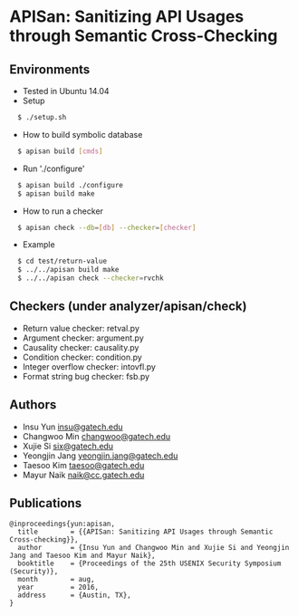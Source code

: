 APISan: Sanitizing API Usages through Semantic Cross-Checking
=============================================================

Environments
------------
- Tested in Ubuntu 14.04
- Setup
```sh
  $ ./setup.sh
```
- How to build symbolic database
```sh
  $ apisan build [cmds]
```
- Run './configure'
```sh
  $ apisan build ./configure
  $ apisan build make
```
- How to run a checker
```sh
  $ apisan check --db=[db] --checker=[checker]
```
- Example
```sh
  $ cd test/return-value
  $ ../../apisan build make
  $ ../../apisan check --checker=rvchk
```

Checkers (under analyzer/apisan/check)
--------------------------------------
- Return value checker: retval.py
- Argument checker: argument.py
- Causality checker: causality.py
- Condition checker: condition.py
- Integer overflow checker: intovfl.py
- Format string bug checker: fsb.py

Authors
-------
- Insu Yun <insu@gatech.edu>
- Changwoo Min <changwoo@gatech.edu>
- Xujie Si <six@gatech.edu>
- Yeongjin Jang <yeongjin.jang@gatech.edu> 
- Taesoo Kim <taesoo@gatech.edu>
- Mayur Naik <naik@cc.gatech.edu>

Publications
------------
```
@inproceedings{yun:apisan,
  title        = {{APISan: Sanitizing API Usages through Semantic Cross-checking}},
  author       = {Insu Yun and Changwoo Min and Xujie Si and Yeongjin Jang and Taesoo Kim and Mayur Naik},
  booktitle    = {Proceedings of the 25th USENIX Security Symposium (Security)},
  month        = aug,
  year         = 2016,
  address      = {Austin, TX},
}
```
